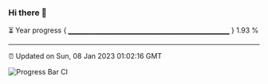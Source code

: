 ### Hi there 👋

⏳ Year progress { ▁▁▁▁▁▁▁▁▁▁▁▁▁▁▁▁▁▁▁▁▁▁▁▁▁▁▁▁▁▁ } 1.93 %

---

⏰ Updated on Sun, 08 Jan 2023 01:02:16 GMT

![Progress Bar CI](https://github.com/liununu/liununu/workflows/Progress%20Bar%20CI/badge.svg)
